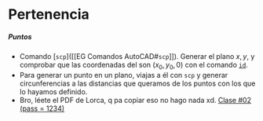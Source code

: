 # Pertenencia
##### Puntos
- Comando [`scp`]([[EG Comandos AutoCAD#`scp`]]). Generar el plano $x,y$, y comprobar que las coordenadas del son $(x_{0}, y_{0}, 0)$ con el comando [`id`]().
- Para generar un punto en un plano, viajas a él con `scp` y generar circunferencias a las distancias que queramos de los puntos con los que lo hayamos definido.
- Bro, léete el PDF de Lorca, q pa copiar eso no hago nada xd.
	[Clase #02 (pass = 1234)](https://drive.upm.es/s/ACkSwDNJy4efnZz)
